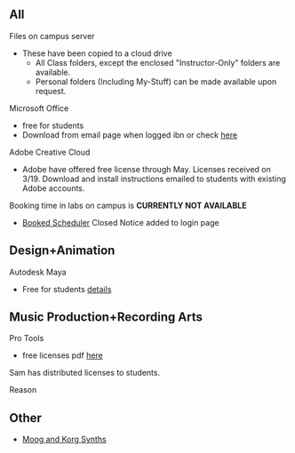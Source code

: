 ## All ##
Files on campus server
-   These have been copied to a cloud drive
    - All Class folders, except the enclosed "Instructor-Only" folders are available.
    - Personal folders (Including My-Stuff) can be made available upon request.

Microsoft Office
- free for students
 - Download from email page when logged ibn or check [here](https://www.microsoft.com/en-us/education/products/office)


Adobe Creative Cloud
- Adobe have offered free license through May. Licenses received on 3/19. Download and install instructions emailed to students with existing Adobe accounts.

Booking time in labs on campus is __CURRENTLY NOT AVAILABLE__
-   [Booked Scheduler](https://booked.mercy.edu) Closed Notice added to login page

## Design+Animation ## 
Autodesk Maya
- Free for students [details](https://www.autodesk.com/education/free-software/maya)
    
## Music Production+Recording Arts ## 

Pro Tools
- free licenses pdf [here](https://cdn-www.avid.com/-/media/avid/files/corona-virus-2020/creative-product-foc-license-instructions.pdf?la=en&v=20200316211223)

Sam has distributed licenses to students.

Reason

## Other ##

- [Moog and Korg Synths](https://nam12.safelinks.protection.outlook.com/?url=https%3A%2F%2Fwww.engadget.com%2F2020%2F03%2F14%2Fmoog-and-korg-free-synth-apps%2F&data=02%7C01%7Cpwhite%40mercy.edu%7C0c46c744ab8f4688b9d708d7c947db71%7C88404777f24b4e1cada1bde9cda22754%7C0%7C0%7C637199182791765829&sdata=SFKQ17wIN87%2BHdkob6tFXetRdB71lXBplhE5eVF5pTE%3D&reserved=0)